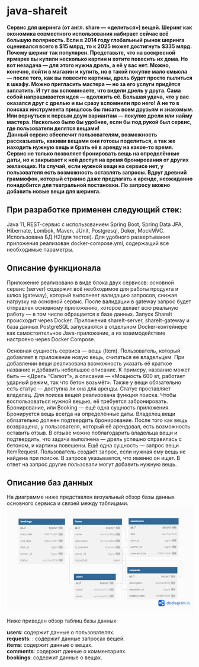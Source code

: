 # java-shareit
**Сервис для шеринга (от англ. share — «делиться») вещей. Шеринг как экономика совместного использования набирает сейчас всё большую полярность. Если в 2014 году глобальный рынок шеринга оценивался всего в $15 млрд, то к 2025 может достигнуть $335 млрд.**  
**Почему шеринг так популярен. Представьте, что на воскресной ярмарке вы купили несколько картин и хотите повесить их дома. Но вот незадача — для этого нужна дрель, а её у вас нет. Можно, конечно, пойти в магазин и купить, но в такой покупке мало смысла — после того, как вы повесите картины, дрель будет просто пылиться в шкафу. Можно пригласить мастера — но за его услуги придётся заплатить. И тут вы вспоминаете, что видели дрель у друга. Сама собой напрашивается идея — одолжить её. 
Большая удача, что у вас оказался друг с дрелью и вы сразу вспомнили про него! А не то в поисках инструмента пришлось бы писать всем друзьям и знакомым. Или вернуться к первым двум вариантам — покупке дрели или найму мастера. Насколько было бы удобнее, если бы под рукой был сервис, где пользователи делятся вещами!**  
**Данный сервис обеспечит пользователям, возможность рассказывать, какими вещами они готовы поделиться, а так же находить нужную вещь и брать её в аренду на какое-то время.**
**Сервис не только позволяет бронировать вещь на определённые даты, но и закрывает к ней доступ на время бронирования от других желающих. На случай, если нужной вещи на сервисе нет, у пользователя есть возможность оставлять запросы. Вдруг древний граммофон, который странно даже предлагать к аренде, неожиданно понадобится для театральной постановки. По запросу можно добавить новые вещи для шеринга.**  

## При разработке применен следующий стек: 
Java 11, REST-сервис с использованием Spring Boot, Spring Data JPA, Hibernate, Lombok, Maven, JUnit, Postgresql, Doker, MockMVC. Использована БД H2(для тестов). 
Для удобного развертывания приложения реализован docker-compose.yml, содержащий все необходимые параметры.

## Описание функционала 
Приложение реализовано в виде блока двух сервисов: основной сервис (server) содержит всё необходимое для работы продукта и шлюз (gateway), который выполняет валидацию запросов, снижая нагрузку на основной сервис. После валидации в gateway запрос будет отправлен основному приложению, которое делает всю реальную работу — в том числе обращается к базе данных. 
Запуск ShareIt происходит через Docker. Приложения shareIt-server, shareIt-gateway и база данных PostgreSQL запускаются в отдельном Docker-контейнере как самостоятельное Java-приложение, а их взаимодействие настроено через Docker Compose.  

Основная сущность сервиса — вещь (Item). Пользователь, который добавляет в приложение новую вещь, считаться ее владельцем. При добавлении вещи реализована возможность указать её краткое название и добавить небольшое описание. К примеру, название может быть — «Дрель “Салют”», а описание — «Мощность 600 вт, работает ударный режим, так что бетон возьмёт». Также у вещи обязательно есть статус — доступна ли она для аренды. Статус проставляет владелец. 
Для поиска вещей реализована функция поиска. Чтобы воспользоваться нужной вещью, её требуется забронировать. Бронирование, или Booking — ещё одна сущность приложения. Бронируется вещь всегда на определённые даты. Владелец вещи обязательно должен подтвердить бронирование. 
После того как вещь возвращена, у пользователя, который её арендовал, есть возможность оставить отзыв. В отзыве можно поблагодарить владельца вещи и подтвердить, что задача выполнена — дрель успешно справилась с бетоном, и картины повешены.
Ещё одна сущность — запрос вещи ItemRequest. Пользователь создаёт запрос, если нужная ему вещь не найдена при поиске. В запросе указывается, что именно он ищет. В ответ на запрос другие пользовали могут добавить нужную вещь.

## Описание баз данных
На диаграмме ниже представлен визуальный обзор базы данных основного сервиса и связей между таблицами.
![Diagram](server/src/main/resources/shareit_bd_diagram.png)

Ниже приведен обзор таблиц базы данных:

**users**: содержит данные о пользователях.  
**requests**: : содержит данные запросах вещей.  
**items**: содержит данные о вещах.  
**comments**: содержит данные о комментариях.  
**bookings**: содержит данные о вещах.
